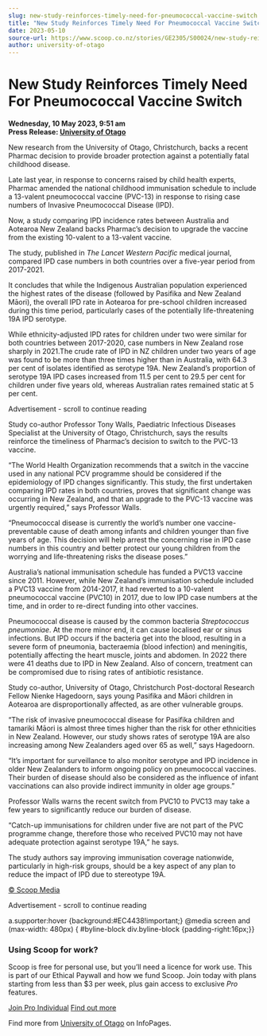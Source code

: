 ```yaml
---
slug: new-study-reinforces-timely-need-for-pneumococcal-vaccine-switch
title: "New Study Reinforces Timely Need For Pneumococcal Vaccine Switch"
date: 2023-05-10
source-url: https://www.scoop.co.nz/stories/GE2305/S00024/new-study-reinforces-timely-need-for-pneumococcal-vaccine-switch.htm
author: university-of-otago
---
```

New Study Reinforces Timely Need For Pneumococcal Vaccine Switch
================================================================

**Wednesday, 10 May 2023, 9:51 am**  
**Press Release: [University of Otago](https://info.scoop.co.nz/University_of_Otago)**

New research from the University of Otago, Christchurch, backs a recent Pharmac decision to provide broader protection against a potentially fatal childhood disease.

Late last year, in response to concerns raised by child health experts, Pharmac amended the national childhood immunisation schedule to include a 13-valent pneumococcal vaccine (PVC-13) in response to rising case numbers of Invasive Pneumococcal Disease (IPD).

Now, a study comparing IPD incidence rates between Australia and Aotearoa New Zealand backs Pharmac’s decision to upgrade the vaccine from the existing 10-valent to a 13-valent vaccine.

The study, published in _The Lancet Western Pacific_ medical journal, compared IPD case numbers in both countries over a five-year period from 2017-2021.

It concludes that while the Indigenous Australian population experienced the highest rates of the disease (followed by Pasifika and New Zealand Māori), the overall IPD rate in Aotearoa for pre-school children increased during this time period, particularly cases of the potentially life-threatening 19A IPD serotype.

While ethnicity-adjusted IPD rates for children under two were similar for both countries between 2017-2020, case numbers in New Zealand rose sharply in 2021.The crude rate of IPD in NZ children under two years of age was found to be more than three times higher than in Australia, with 64.3 per cent of isolates identified as serotype 19A. New Zealand’s proportion of serotype 19A IPD cases increased from 11.5 per cent to 29.5 per cent for children under five years old, whereas Australian rates remained static at 5 per cent.

Advertisement - scroll to continue reading





Study co-author Professor Tony Walls, Paediatric Infectious Diseases Specialist at the University of Otago, Christchurch, says the results reinforce the timeliness of Pharmac’s decision to switch to the PVC-13 vaccine.

“The World Health Organization recommends that a switch in the vaccine used in any national PCV programme should be considered if the epidemiology of IPD changes significantly. This study, the first undertaken comparing IPD rates in both countries, proves that significant change was occurring in New Zealand, and that an upgrade to the PVC-13 vaccine was urgently required,” says Professor Walls.

“Pneumococcal disease is currently the world’s number one vaccine-preventable cause of death among infants and children younger than five years of age. This decision will help arrest the concerning rise in IPD case numbers in this country and better protect our young children from the worrying and life-threatening risks the disease poses.”

Australia’s national immunisation schedule has funded a PVC13 vaccine since 2011. However, while New Zealand’s immunisation schedule included a PVC13 vaccine from 2014-2017, it had reverted to a 10-valent pneumococcal vaccine (PVC10) in 2017, due to low IPD case numbers at the time, and in order to re-direct funding into other vaccines.

Pneumococcal disease is caused by the common bacteria _Streptococcus pneumoniae_. At the more minor end, it can cause localised ear or sinus infections. But IPD occurs if the bacteria get into the blood, resulting in a severe form of pneumonia, bacteraemia (blood infection) and meningitis, potentially affecting the heart muscle, joints and abdomen. In 2022 there were 41 deaths due to IPD in New Zealand. Also of concern, treatment can be compromised due to rising rates of antibiotic resistance.

Study co-author, University of Otago, Christchurch Post-doctoral Research Fellow Nienke Hagedoorn, says young Pasifika and Māori children in Aotearoa are disproportionally affected, as are other vulnerable groups.

“The risk of invasive pneumococcal disease for Pasifika children and tamariki Māori is almost three times higher than the risk for other ethnicities in New Zealand. However, our study shows rates of serotype 19A are also increasing among New Zealanders aged over 65 as well,” says Hagedoorn.

“It’s important for surveillance to also monitor serotype and IPD incidence in older New Zealanders to inform ongoing policy on pneumococcal vaccines. Their burden of disease should also be considered as the influence of infant vaccinations can also provide indirect immunity in older age groups.”

Professor Walls warns the recent switch from PVC10 to PVC13 may take a few years to significantly reduce our burden of disease.

“Catch-up immunisations for children under five are not part of the PVC programme change, therefore those who received PVC10 may not have adequate protection against serotype 19A,” he says.

The study authors say improving immunisation coverage nationwide, particularly in high-risk groups, should be a key aspect of any plan to reduce the impact of IPD due to stereotype 19A.

[© Scoop Media](http://www.scoop.co.nz/about/terms.html)  

Advertisement - scroll to continue reading



a.supporter:hover {background:#EC4438!important;} @media screen and (max-width: 480px) { #byline-block div.byline-block {padding-right:16px;}}

### Using Scoop for work?

Scoop is free for personal use, but you’ll need a licence for work use. This is part of our Ethical Paywall and how we fund Scoop. Join today with plans starting from less than $3 per week, plus gain access to exclusive _Pro_ features.  
  
[Join Pro Individual](https://pro.scoop.co.nz/Individual/?from=ProIn24) [Find out more](https://pro.scoop.co.nz/using-scoop-for-work/?from=ProIn24)

Find more from [University of Otago](https://info.scoop.co.nz/University_of_Otago) on InfoPages.